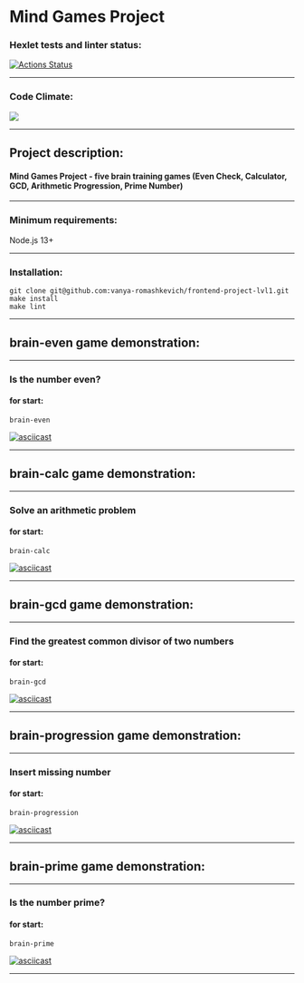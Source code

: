 # Mind Games Project
### Hexlet tests and linter status:
[![Actions Status](https://github.com/vanya-romashkevich/frontend-project-lvl1/workflows/hexlet-check/badge.svg)](https://github.com/vanya-romashkevich/frontend-project-lvl1/actions)

---

### Code Climate:
<a href="https://codeclimate.com/github/vanya-romashkevich/frontend-project-lvl1/maintainability"><img src="https://api.codeclimate.com/v1/badges/0d29f0cf4cd7dca9cb5a/maintainability" /></a>

---
## Project description:
#### Mind Games Project - five brain training games (Even Check, Calculator, GCD, Arithmetic Progression, Prime Number)

---
### Minimum requirements:
Node.js 13+

---

### Installation:
```
git clone git@github.com:vanya-romashkevich/frontend-project-lvl1.git
make install 
make lint 
```

---

## brain-even game demonstration:
---
### Is the number even?
#### for start:
```
brain-even
```
[![asciicast](https://asciinema.org/a/GjSigkXr45JMiqXRsisvIyCeZ.svg)](https://asciinema.org/a/GjSigkXr45JMiqXRsisvIyCeZ)

---

## brain-calc game demonstration:
---
### Solve an arithmetic problem
#### for start:
```
brain-calc
```
[![asciicast](https://asciinema.org/a/UM22SXt1UP3bqiGfbaXNbhKku.svg)](https://asciinema.org/a/UM22SXt1UP3bqiGfbaXNbhKku)

---

## brain-gcd game demonstration:
---
### Find the greatest common divisor of two numbers
#### for start:
```
brain-gcd
```
[![asciicast](https://asciinema.org/a/CVUs44oFcMrwj4cmAdG0Tfqvc.svg)](https://asciinema.org/a/CVUs44oFcMrwj4cmAdG0Tfqvc)

---

## brain-progression game demonstration:
---
### Insert missing number
#### for start:
```
brain-progression
```
[![asciicast](https://asciinema.org/a/rXObw5hKQSqt8AE3n8BAWAH2O.svg)](https://asciinema.org/a/rXObw5hKQSqt8AE3n8BAWAH2O)

---

## brain-prime game demonstration:
---
### Is the number prime?
#### for start:
```
brain-prime
```
[![asciicast](https://asciinema.org/a/Gx498M40YwqYQxYqeA07sbwIE.svg)](https://asciinema.org/a/Gx498M40YwqYQxYqeA07sbwIE)

---


